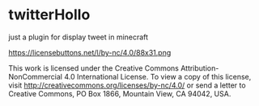 # twitterHollo
just a plugin for display tweet in minecraft





https://licensebuttons.net/l/by-nc/4.0/88x31.png

This work is licensed under the Creative Commons Attribution-NonCommercial 4.0 International License. To view a copy of this license, visit http://creativecommons.org/licenses/by-nc/4.0/ or send a letter to Creative Commons, PO Box 1866, Mountain View, CA 94042, USA.
